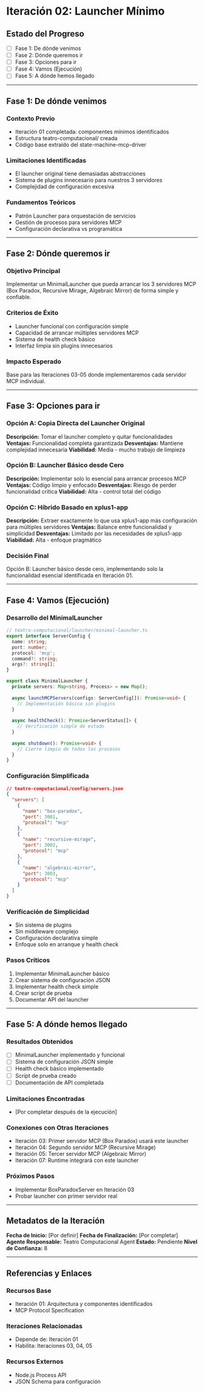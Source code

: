 # Iteración 02: Launcher Mínimo

## Estado del Progreso
- [ ] Fase 1: De dónde venimos
- [ ] Fase 2: Dónde queremos ir
- [ ] Fase 3: Opciones para ir
- [ ] Fase 4: Vamos (Ejecución)
- [ ] Fase 5: A dónde hemos llegado

---

## Fase 1: De dónde venimos

### Contexto Previo
- Iteración 01 completada: componentes mínimos identificados
- Estructura teatro-computacional/ creada
- Código base extraído del state-machine-mcp-driver

### Limitaciones Identificadas
- El launcher original tiene demasiadas abstracciones
- Sistema de plugins innecesario para nuestros 3 servidores
- Complejidad de configuración excesiva

### Fundamentos Teóricos
- Patrón Launcher para orquestación de servicios
- Gestión de procesos para servidores MCP
- Configuración declarativa vs programática

---

## Fase 2: Dónde queremos ir

### Objetivo Principal
Implementar un MinimalLauncher que pueda arrancar los 3 servidores MCP (Box Paradox, Recursive Mirage, Algebraic Mirror) de forma simple y confiable.

### Criterios de Éxito
- Launcher funcional con configuración simple
- Capacidad de arrancar múltiples servidores MCP
- Sistema de health check básico
- Interfaz limpia sin plugins innecesarios

### Impacto Esperado
Base para las Iteraciones 03-05 donde implementaremos cada servidor MCP individual.

---

## Fase 3: Opciones para ir

### Opción A: Copia Directa del Launcher Original
**Descripción:** Tomar el launcher completo y quitar funcionalidades
**Ventajas:** Funcionalidad completa garantizada
**Desventajas:** Mantiene complejidad innecesaria
**Viabilidad:** Media - mucho trabajo de limpieza

### Opción B: Launcher Básico desde Cero
**Descripción:** Implementar solo lo esencial para arrancar procesos MCP
**Ventajas:** Código limpio y enfocado
**Desventajas:** Riesgo de perder funcionalidad crítica
**Viabilidad:** Alta - control total del código

### Opción C: Híbrido Basado en xplus1-app
**Descripción:** Extraer exactamente lo que usa xplus1-app más configuración para múltiples servidores
**Ventajas:** Balance entre funcionalidad y simplicidad
**Desventajas:** Limitado por las necesidades de xplus1-app
**Viabilidad:** Alta - enfoque pragmático

### Decisión Final
Opción B: Launcher básico desde cero, implementando solo la funcionalidad esencial identificada en Iteración 01.

---

## Fase 4: Vamos (Ejecución)

### Desarrollo del MinimalLauncher

```typescript
// teatro-computacional/launcher/minimal-launcher.ts
export interface ServerConfig {
  name: string;
  port: number;
  protocol: 'mcp';
  command?: string;
  args?: string[];
}

export class MinimalLauncher {
  private servers: Map<string, Process> = new Map();
  
  async launchMCPServers(configs: ServerConfig[]): Promise<void> {
    // Implementación básica sin plugins
  }
  
  async healthCheck(): Promise<ServerStatus[]> {
    // Verificación simple de estado
  }
  
  async shutdown(): Promise<void> {
    // Cierre limpio de todos los procesos
  }
}
```

### Configuración Simplificada

```json
// teatro-computacional/config/servers.json
{
  "servers": [
    {
      "name": "box-paradox",
      "port": 3001,
      "protocol": "mcp"
    },
    {
      "name": "recursive-mirage", 
      "port": 3002,
      "protocol": "mcp"
    },
    {
      "name": "algebraic-mirror",
      "port": 3003,
      "protocol": "mcp"
    }
  ]
}
```

### Verificación de Simplicidad
- Sin sistema de plugins
- Sin middleware complejo
- Configuración declarativa simple
- Enfoque solo en arranque y health check

### Pasos Críticos
1. Implementar MinimalLauncher básico
2. Crear sistema de configuración JSON
3. Implementar health check simple
4. Crear script de prueba
5. Documentar API del launcher

---

## Fase 5: A dónde hemos llegado

### Resultados Obtenidos
- [ ] MinimalLauncher implementado y funcional
- [ ] Sistema de configuración JSON simple
- [ ] Health check básico implementado
- [ ] Script de prueba creado
- [ ] Documentación de API completada

### Limitaciones Encontradas
- [Por completar después de la ejecución]

### Conexiones con Otras Iteraciones
- Iteración 03: Primer servidor MCP (Box Paradox) usará este launcher
- Iteración 04: Segundo servidor MCP (Recursive Mirage) 
- Iteración 05: Tercer servidor MCP (Algebraic Mirror)
- Iteración 07: Runtime integrará con este launcher

### Próximos Pasos
- Implementar BoxParadoxServer en Iteración 03
- Probar launcher con primer servidor real

---

## Metadatos de la Iteración

**Fecha de Inicio:** [Por definir]
**Fecha de Finalización:** [Por completar]
**Agente Responsable:** Teatro Computacional Agent
**Estado:** Pendiente
**Nivel de Confianza:** 8

---

## Referencias y Enlaces

### Recursos Base
- Iteración 01: Arquitectura y componentes identificados
- MCP Protocol Specification

### Iteraciones Relacionadas
- Depende de: Iteración 01
- Habilita: Iteraciones 03, 04, 05

### Recursos Externos
- Node.js Process API
- JSON Schema para configuración
